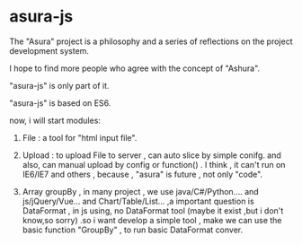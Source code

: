 # asura-js
The "Asura" project is a philosophy and a series of reflections on the project development system.

I hope to find more people who agree with the concept of "Ashura".

"asura-js" is only part of it.

"asura-js" is based on ES6. 

now, i will start modules:

1. File : a tool for "html input file".

2. Upload : to upload File to server , can auto slice by simple conifg. and also, can manual upload by config or function() . I think , it can't run on IE6/IE7 and others , because , "asura" is future , not only "code".

3. Array groupBy , in many project , we use java/C#/Python.... and js/jQuery/Vue... and Chart/Table/List... ,a important question is  DataFormat , in js using, no DataFormat tool (maybe it exist ,but i don't know,so sorry) .so i want develop a simple tool , make we can use the basic function "GroupBy" , to run basic DataFormat conver.

